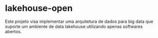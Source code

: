# lakehouse-open
Este projeto visa implementar uma arquitetura de dados para big data que suporte um ambiente de data lakehouse utilizando apenas softwares abertos.
